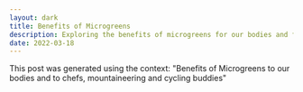 ```yaml
---
layout: dark
title: Benefits of Microgreens
description: Exploring the benefits of microgreens for our bodies and for chefs, mountaineering and cycling buddies
date: 2022-03-18
---
```


This post was generated using the context: "Benefits of Microgreens to our bodies and to chefs, mountaineering and cycling buddies"